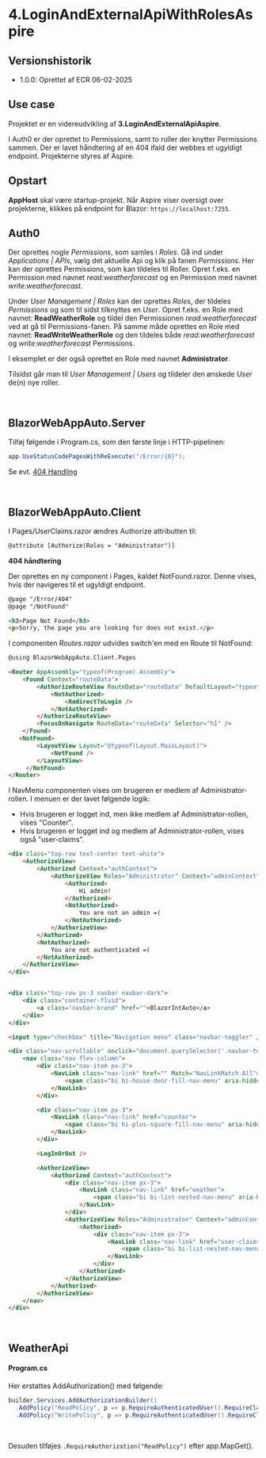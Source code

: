 ﻿# 4.LoginAndExternalApiWithRolesAspire

## Versionshistorik
- 1.0.0: Oprettet af ECR 06-02-2025
&nbsp;

## Use case
Projektet er en videreudvikling af **3.LoginAndExternalApiAspire**.

I Auth0 er der oprettet to Permissions, samt to roller der knytter Permissions sammen. 
Der er lavet håndtering af en 404 ifald der webbes et ugyldigt endpoint.
Projekterne styres af Aspire.
&nbsp;

## Opstart
**AppHost** skal være startup-projekt. Når Aspire viser oversigt over projekterne, klikkes på endpoint for Blazor: `https://localhost:7255`.
&nbsp;

## Auth0
Der oprettes nogle *Permissions*, som samles i *Roles*. Gå ind under *Applications | APIs*, vælg det aktuelle Api og klik på fanen *Permissions*.
Her kan der oprettes Permissions, som kan tildeles til Roller. Opret f.eks. en Permission med navnet *read:weatherforecast* og en Permission med navnet *write:weatherforecast*.

Under *User Management | Roles* kan der oprettes *Roles*, der tildeles *Permissions* og som til sidst tilknyttes en *User*. 
Opret f.eks. en Role med navnet: **ReadWeatherRole** og tildel den Permissionen *read:weatherforecast*
ved at gå til Permissions-fanen. 
På samme måde oprettes en Role med navnet: **ReadWriteWeatherRole** og den tildeles både *read:weatherforecast* og *write:weatherforecast* Permissions.

I eksemplet er der også oprettet en Role med navnet **Administrator**. 

Tilsidst går man til *User Management | Users* og tildeler den ønskede *User* de(n) nye roller.

&nbsp;

## BlazorWebAppAuto.Server
Tilføj følgende i Program.cs, som den første linje i HTTP-pipelinen:
```csharp
app.UseStatusCodePagesWithReExecute("/Error/{0}");
```
Se evt. [404 Handling](https://stackoverflow.com/questions/78102853/how-do-i-provide-the-missing-404-handling-for-visual-studios-blazor-web-app)

&nbsp;

## BlazorWebAppAuto.Client

I Pages/UserClaims.razor ændres Authorize attributten til:
```html
@attribute [Authorize(Roles = "Administrator")]
```


**404 håndtering**

Der oprettes en ny component i Pages, kaldet NotFound.razor. Denne vises, hvis der navigeres til et ugyldigt endpoint.
```html
@page "/Error/404"
@page "/NotFound"

<h3>Page Not Found</h3>
<p>Sorry, the page you are looking for does not exist.</p>
```

I componenten *Routes.razor* udvides switch'en med en Route til NotFound:
```html
@using BlazorWebAppAuto.Client.Pages

<Router AppAssembly="typeof(Program).Assembly">
    <Found Context="routeData">
        <AuthorizeRouteView RouteData="routeData" DefaultLayout="typeof(Layout.MainLayout)" >
            <NotAuthorized>
                <RedirectToLogin />
            </NotAuthorized>
        </AuthorizeRouteView>
        <FocusOnNavigate RouteData="routeData" Selector="h1" />
    </Found>
   <NotFound>
        <LayoutView Layout="@typeof(Layout.MainLayout)">
            <NotFound />
        </LayoutView>
     </NotFound>
</Router>
```

I NavMenu componenten vises om brugeren er medlem af Administrator-rollen. 
I menuen er der lavet følgende logik:
- Hvis brugeren er logget ind, men ikke medlem af Administrator-rollen, 
vises "Counter".
- Hvis brugeren er logget ind og medlem af Administrator-rollen, vises også "user-claims".
```html
<div class="top-row text-center text-white">
    <AuthorizeView>
        <Authorized Context="authContext">
            <AuthorizeView Roles="Administrator" Context="adminContext">
                <Authorized>
                    Hi admin!
                </Authorized>
                <NotAuthorized>
                    You are not an admin =(
                </NotAuthorized>
            </AuthorizeView>
        </Authorized>
        <NotAuthorized>
            You are not authenticated =(
        </NotAuthorized>
    </AuthorizeView>
</div>


<div class="top-row ps-3 navbar navbar-dark">
    <div class="container-fluid">
        <a class="navbar-brand" href="">BlazorIntAuto</a>
    </div>
</div>

<input type="checkbox" title="Navigation menu" class="navbar-toggler" />

<div class="nav-scrollable" onclick="document.querySelector('.navbar-toggler').click()">
    <nav class="nav flex-column">
        <div class="nav-item px-3">
            <NavLink class="nav-link" href="" Match="NavLinkMatch.All">
                <span class="bi bi-house-door-fill-nav-menu" aria-hidden="true"></span> Home
            </NavLink>
        </div>

        <div class="nav-item px-3">
            <NavLink class="nav-link" href="counter">
                <span class="bi bi-plus-square-fill-nav-menu" aria-hidden="true"></span> Counter
            </NavLink>
        </div>

        <LogInOrOut />

        <AuthorizeView>
            <Authorized Context="authContext">
                <div class="nav-item px-3">
                    <NavLink class="nav-link" href="weather">
                        <span class="bi bi-list-nested-nav-menu" aria-hidden="true"></span> Weather
                    </NavLink>
                </div>
                <AuthorizeView Roles="Administrator" Context="adminContext">
                    <Authorized>
                        <div class="nav-item px-3">
                            <NavLink class="nav-link" href="user-claims">
                                <span class="bi bi-list-nested-nav-menu" aria-hidden="true"></span> User Claims
                            </NavLink>
                        </div>
                    </Authorized>
                </AuthorizeView>
            </Authorized>
        </AuthorizeView>
    </nav>
</div>
```




&nbsp;

## WeatherApi

#### Program.cs

Her erstattes AddAuthorization() med følgende:
```csharp
builder.Services.AddAuthorizationBuilder()
  .AddPolicy("ReadPolicy", p => p.RequireAuthenticatedUser().RequireClaim("permissions", "read:weatherforecast"))
  .AddPolicy("WritePolicy", p => p.RequireAuthenticatedUser().RequireClaim("permissions", "write:weatherforecast"));
```

&nbsp;


Desuden tilføjes `.RequireAuthorization("ReadPolicy")` efter app.MapGet().

&nbsp;

